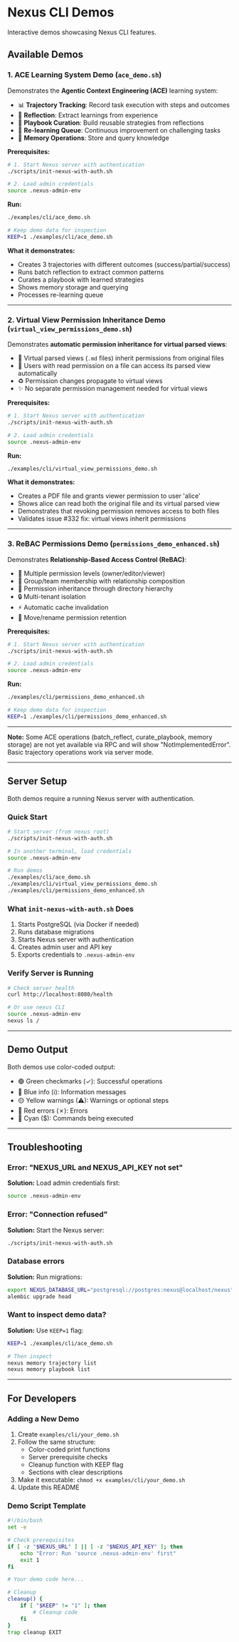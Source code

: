 # Nexus CLI Demos

Interactive demos showcasing Nexus CLI features.

## Available Demos

### 1. ACE Learning System Demo (`ace_demo.sh`)

Demonstrates the **Agentic Context Engineering (ACE)** learning system:
- 📊 **Trajectory Tracking**: Record task execution with steps and outcomes
- 🧠 **Reflection**: Extract learnings from experience
- 📖 **Playbook Curation**: Build reusable strategies from reflections
- 🔄 **Re-learning Queue**: Continuous improvement on challenging tasks
- 💾 **Memory Operations**: Store and query knowledge

**Prerequisites:**
```bash
# 1. Start Nexus server with authentication
./scripts/init-nexus-with-auth.sh

# 2. Load admin credentials
source .nexus-admin-env
```

**Run:**
```bash
./examples/cli/ace_demo.sh

# Keep demo data for inspection
KEEP=1 ./examples/cli/ace_demo.sh
```

**What it demonstrates:**
- Creates 3 trajectories with different outcomes (success/partial/success)
- Runs batch reflection to extract common patterns
- Curates a playbook with learned strategies
- Shows memory storage and querying
- Processes re-learning queue

---

### 2. Virtual View Permission Inheritance Demo (`virtual_view_permissions_demo.sh`)

Demonstrates **automatic permission inheritance for virtual parsed views**:
- 📄 Virtual parsed views (`.md` files) inherit permissions from original files
- 🔐 Users with read permission on a file can access its parsed view automatically
- ♻️ Permission changes propagate to virtual views
- ✨ No separate permission management needed for virtual views

**Prerequisites:**
```bash
# 1. Start Nexus server with authentication
./scripts/init-nexus-with-auth.sh

# 2. Load admin credentials
source .nexus-admin-env
```

**Run:**
```bash
./examples/cli/virtual_view_permissions_demo.sh
```

**What it demonstrates:**
- Creates a PDF file and grants viewer permission to user 'alice'
- Shows alice can read both the original file and its virtual parsed view
- Demonstrates that revoking permission removes access to both files
- Validates issue #332 fix: virtual views inherit permissions

---

### 3. ReBAC Permissions Demo (`permissions_demo_enhanced.sh`)

Demonstrates **Relationship-Based Access Control (ReBAC)**:
- 👥 Multiple permission levels (owner/editor/viewer)
- 🏢 Group/team membership with relationship composition
- 📁 Permission inheritance through directory hierarchy
- 🔒 Multi-tenant isolation
- ⚡ Automatic cache invalidation
- 🔄 Move/rename permission retention

**Prerequisites:**
```bash
# 1. Start Nexus server with authentication
./scripts/init-nexus-with-auth.sh

# 2. Load admin credentials
source .nexus-admin-env
```

**Run:**
```bash
./examples/cli/permissions_demo_enhanced.sh

# Keep demo data for inspection
KEEP=1 ./examples/cli/permissions_demo_enhanced.sh
```

---

**Note:** Some ACE operations (batch_reflect, curate_playbook, memory storage) are not yet available via RPC and will show "NotImplementedError". Basic trajectory operations work via server mode.

---

## Server Setup

Both demos require a running Nexus server with authentication.

### Quick Start

```bash
# Start server (from nexus root)
./scripts/init-nexus-with-auth.sh

# In another terminal, load credentials
source .nexus-admin-env

# Run demos
./examples/cli/ace_demo.sh
./examples/cli/virtual_view_permissions_demo.sh
./examples/cli/permissions_demo_enhanced.sh
```

### What `init-nexus-with-auth.sh` Does

1. Starts PostgreSQL (via Docker if needed)
2. Runs database migrations
3. Starts Nexus server with authentication
4. Creates admin user and API key
5. Exports credentials to `.nexus-admin-env`

### Verify Server is Running

```bash
# Check server health
curl http://localhost:8080/health

# Or use nexus CLI
source .nexus-admin-env
nexus ls /
```

---

## Demo Output

Both demos use color-coded output:
- 🟢 Green checkmarks (✓): Successful operations
- 🔵 Blue info (ℹ): Information messages
- 🟡 Yellow warnings (⚠): Warnings or optional steps
- 🔴 Red errors (✗): Errors
- 🔷 Cyan ($): Commands being executed

---

## Troubleshooting

### Error: "NEXUS_URL and NEXUS_API_KEY not set"

**Solution:** Load admin credentials first:
```bash
source .nexus-admin-env
```

### Error: "Connection refused"

**Solution:** Start the Nexus server:
```bash
./scripts/init-nexus-with-auth.sh
```

### Database errors

**Solution:** Run migrations:
```bash
export NEXUS_DATABASE_URL="postgresql://postgres:nexus@localhost/nexus"
alembic upgrade head
```

### Want to inspect demo data?

**Solution:** Use `KEEP=1` flag:
```bash
KEEP=1 ./examples/cli/ace_demo.sh

# Then inspect
nexus memory trajectory list
nexus memory playbook list
```

---

## For Developers

### Adding a New Demo

1. Create `examples/cli/your_demo.sh`
2. Follow the same structure:
   - Color-coded print functions
   - Server prerequisite checks
   - Cleanup function with KEEP flag
   - Sections with clear descriptions
3. Make it executable: `chmod +x examples/cli/your_demo.sh`
4. Update this README

### Demo Script Template

```bash
#!/bin/bash
set -e

# Check prerequisites
if [ -z "$NEXUS_URL" ] || [ -z "$NEXUS_API_KEY" ]; then
    echo "Error: Run 'source .nexus-admin-env' first"
    exit 1
fi

# Your demo code here...

# Cleanup
cleanup() {
    if [ "$KEEP" != "1" ]; then
        # Cleanup code
    fi
}
trap cleanup EXIT
```
